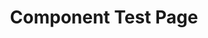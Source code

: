 ---
title: Component Test Page
description: A showcase of all available section types
template: page
sections:
  - type: hero
    title: Component Showcase
    description: Explore all available section types and their capabilities
    image: /images/hero.jpg
    background: gradient-primary
    padding: large
    width: full

  - type: richText
    content: |
      ## Rich Text Section
      This section supports **markdown** formatting, including:
      - Lists
      - *Italics*
      - [Links](#)
      - And more
    background: white
    padding: large
    width: default

  - type: textWithImage
    title: Text with Image
    description: A section that combines text content with an image
    image: /images/placeholder.jpg
    imagePosition: right
    background: gradient-light
    padding: large
    width: default

  - type: twoColumnText
    leftContent: |
      ### Left Column
      Content for the left side
    rightContent: |
      ### Right Column
      Content for the right side
    background: white
    padding: large
    width: default

  - type: features
    title: Feature Grid
    description: Display a grid of features with icons
    items:
      - title: Feature 1
        description: Description of feature 1
        icon: star
      - title: Feature 2
        description: Description of feature 2
        icon: bolt
      - title: Feature 3
        description: Description of feature 3
        icon: heart
    background: gradient-dark
    padding: large
    width: default

  - type: gallery
    title: Image Gallery
    description: A collection of images
    images:
      - /images/placeholder.jpg
      - /images/placeholder.jpg
      - /images/placeholder.jpg
    background: white
    padding: large
    width: full

  - type: video
    title: Video Section
    description: Embedded video content
    videoUrl: https://www.youtube.com/embed/dQw4w9WgXcQ
    background: gradient-light
    padding: large
    width: default

  - type: testimonials
    title: Testimonials
    description: What people are saying
    items:
      - quote: "This is an amazing product!"
        author: John Doe
        role: CEO
      - quote: "Couldn't be happier with the service"
        author: Jane Smith
        role: Customer
    background: white
    padding: large
    width: default

  - type: stats
    title: Statistics
    description: Key numbers and metrics
    items:
      - value: "100+"
        label: Customers
      - value: "95%"
        label: Satisfaction
      - value: "24/7"
        label: Support
    background: gradient-primary
    padding: large
    width: default

  - type: team
    title: Our Team
    description: Meet the people behind the scenes
    items:
      - name: John Doe
        role: CEO
        image: /images/placeholder.jpg
      - name: Jane Smith
        role: CTO
        image: /images/placeholder.jpg
    background: white
    padding: large
    width: default

  - type: logos
    title: Our Partners
    description: Companies we work with
    logos:
      - /images/placeholder.jpg
      - /images/placeholder.jpg
      - /images/placeholder.jpg
      - /images/placeholder.jpg
    background: gradient-light
    padding: large
    width: default

  - type: faq
    title: Frequently Asked Questions
    description: Common questions and answers
    items:
      - question: What is this?
        answer: This is a test page showcasing all available components.
      - question: Can I use these components?
        answer: Yes, all these components are available for use in your pages.
    background: white
    padding: large
    width: default

  - type: contactForm
    title: Contact Us
    description: Get in touch with our team
    fields:
      - label: name
        type: text
        placeholder: Your Name
        required: true
      - label: email
        type: email
        placeholder: Your Email
        required: true
      - label: subject
        type: text
        placeholder: Subject
        required: true
      - label: message
        type: textarea
        placeholder: Your Message
        required: true
    background: gradient-dark
    padding: large
    width: narrow

  - type: pricing
    title: Pricing Plans
    description: Choose the right plan for you
    items:
      - name: Basic
        price: $9
        features:
          - Feature 1
          - Feature 2
        buttonText: Get Basic
        buttonUrl: /pricing/basic
      - name: Pro
        price: $19
        features:
          - Feature 1
          - Feature 2
          - Feature 3
        buttonText: Get Pro
        buttonUrl: /pricing/pro
    background: white
    padding: large
    width: default

  - type: timeline
    title: Our Journey
    description: Key milestones
    items:
      - date: 2020
        title: Founded
        description: Where it all began
      - date: 2021
        title: Growth
        description: Expanded our team
      - date: 2022
        title: Success
        description: Reached key milestones
    background: gradient-light
    padding: large
    width: default

  - type: cta
    title: Ready to Get Started?
    description: Join us today and experience the difference
    buttonText: Sign Up Now
    buttonUrl: /contact
    background: gradient-primary
    padding: large
    width: default

  - type: richText
    title: Background Colors
    content: |
      ## Background Colors and Configuration Options

      This page demonstrates all available background colors and configuration options.
    background: white
    padding: large
    width: default

  - type: features
    title: Solid Colors
    description: Basic background color options
    items:
      - title: White Background
        description: Default clean background
        icon: sun
      - title: Light Background
        description: Subtle light gray
        icon: moon
      - title: Gray Background
        description: Medium contrast
        icon: cloud
      - title: Dark Background
        description: High contrast dark mode
        icon: star
    background: white
    padding: large
    width: default

  - type: features
    title: Primary Colors
    description: Brand color variations
    items:
      - title: Primary Background
        description: Main brand color
        icon: palette
      - title: Primary Solid
        description: Full opacity version
        icon: paint-brush
      - title: Secondary Colors
        description: Complementary options
        icon: swatchbook
      - title: Accent Colors
        description: Highlight elements
        icon: sparkles
    background: primary
    padding: large
    width: default

  - type: features
    title: Gradient Options
    description: Smooth color transitions
    items:
      - title: Primary Gradient
        description: Brand color fade
        icon: gradient
      - title: Light Gradient
        description: Subtle fade effect
        icon: sun
      - title: Dark Gradient
        description: Dramatic contrast
        icon: moon
    background: gradient-primary
    padding: large
    width: default

  - type: features
    title: Configuration Options
    description: Additional styling controls
    items:
      - title: Padding Options
        description: none, small, default, large
        icon: arrows-expand
      - title: Width Options
        description: narrow, default, full
        icon: arrows-h
      - title: Custom Colors
        description: Use any hex color code
        icon: palette
    background: gradient-dark
    padding: large
    width: default

  - type: richText
    content: |
      ## Examples of Width Options

      This section uses the 'narrow' width setting for a more focused layout.
    background: light
    padding: large
    width: narrow

  - type: richText
    content: |
      ## Examples of Padding Options

      This section uses 'small' padding for compact spacing.
    background: gray
    padding: small
    width: default

  - type: richText
    content: |
      ## Custom Background Colors

      This section uses a custom background color.
    background: custom
    customBackground: "#f0f7ff"
    padding: large
    width: default
--- 